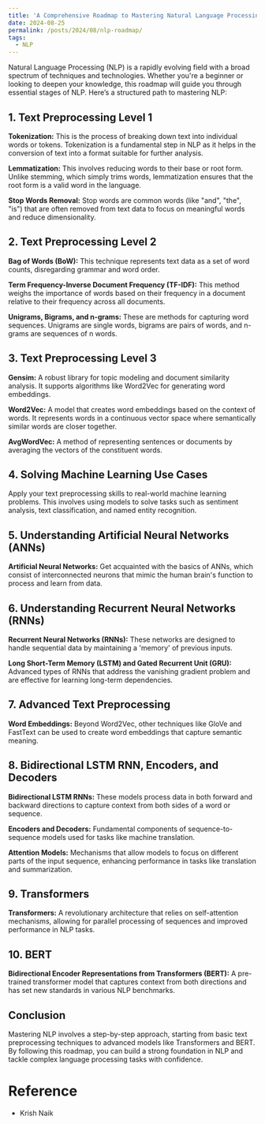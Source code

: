 ```yaml
---
title: 'A Comprehensive Roadmap to Mastering Natural Language Processing'
date: 2024-08-25
permalink: /posts/2024/08/nlp-roadmap/
tags:
  - NLP
---
```


Natural Language Processing (NLP) is a rapidly evolving field with a broad spectrum of techniques and technologies. Whether you're a beginner or looking to deepen your knowledge, this roadmap will guide you through essential stages of NLP. Here’s a structured path to mastering NLP:

## 1. Text Preprocessing Level 1

**Tokenization:** This is the process of breaking down text into individual words or tokens. Tokenization is a fundamental step in NLP as it helps in the conversion of text into a format suitable for further analysis.

**Lemmatization:** This involves reducing words to their base or root form. Unlike stemming, which simply trims words, lemmatization ensures that the root form is a valid word in the language.

**Stop Words Removal:** Stop words are common words (like "and", "the", "is") that are often removed from text data to focus on meaningful words and reduce dimensionality.

## 2. Text Preprocessing Level 2

**Bag of Words (BoW):** This technique represents text data as a set of word counts, disregarding grammar and word order.

**Term Frequency-Inverse Document Frequency (TF-IDF):** This method weighs the importance of words based on their frequency in a document relative to their frequency across all documents.

**Unigrams, Bigrams, and n-grams:** These are methods for capturing word sequences. Unigrams are single words, bigrams are pairs of words, and n-grams are sequences of n words.

## 3. Text Preprocessing Level 3

**Gensim:** A robust library for topic modeling and document similarity analysis. It supports algorithms like Word2Vec for generating word embeddings.

**Word2Vec:** A model that creates word embeddings based on the context of words. It represents words in a continuous vector space where semantically similar words are closer together.

**AvgWordVec:** A method of representing sentences or documents by averaging the vectors of the constituent words.

## 4. Solving Machine Learning Use Cases

Apply your text preprocessing skills to real-world machine learning problems. This involves using models to solve tasks such as sentiment analysis, text classification, and named entity recognition.

## 5. Understanding Artificial Neural Networks (ANNs)

**Artificial Neural Networks:** Get acquainted with the basics of ANNs, which consist of interconnected neurons that mimic the human brain's function to process and learn from data.

## 6. Understanding Recurrent Neural Networks (RNNs)

**Recurrent Neural Networks (RNNs):** These networks are designed to handle sequential data by maintaining a 'memory' of previous inputs.

**Long Short-Term Memory (LSTM) and Gated Recurrent Unit (GRU):** Advanced types of RNNs that address the vanishing gradient problem and are effective for learning long-term dependencies.

## 7. Advanced Text Preprocessing

**Word Embeddings:** Beyond Word2Vec, other techniques like GloVe and FastText can be used to create word embeddings that capture semantic meaning.

## 8. Bidirectional LSTM RNN, Encoders, and Decoders

**Bidirectional LSTM RNNs:** These models process data in both forward and backward directions to capture context from both sides of a word or sequence.

**Encoders and Decoders:** Fundamental components of sequence-to-sequence models used for tasks like machine translation.

**Attention Models:** Mechanisms that allow models to focus on different parts of the input sequence, enhancing performance in tasks like translation and summarization.

## 9. Transformers

**Transformers:** A revolutionary architecture that relies on self-attention mechanisms, allowing for parallel processing of sequences and improved performance in NLP tasks.

## 10. BERT

**Bidirectional Encoder Representations from Transformers (BERT):** A pre-trained transformer model that captures context from both directions and has set new standards in various NLP benchmarks.

## Conclusion

Mastering NLP involves a step-by-step approach, starting from basic text preprocessing techniques to advanced models like Transformers and BERT. By following this roadmap, you can build a strong foundation in NLP and tackle complex language processing tasks with confidence.


# Reference
- Krish Naik